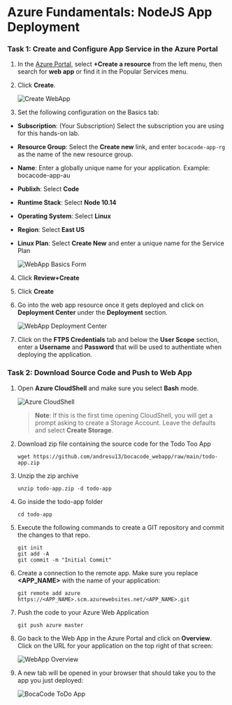 # Azure Fundamentals: NodeJS App Deployment

### Task 1: Create and Configure App Service in the Azure Portal

1. In the [Azure Portal](https://portal.azure.com/), select **+Create a resource** from the left menu, then search for **web app** or find it in the Popular Services menu.

2. Click **Create**.

    ![Create WebApp](images/create_webapp.png)

3. Set the following configuration on the Basics tab:

- **Subscription**: (Your Subscription) Select the subscription you are using for this hands-on lab.
- **Resource Group**: Select the **Create new** link, and enter `bocacode-app-rg` as the name of the new resource group.
- **Name**: Enter a globally unique name for your application. Example: bocacode-app-au
- **Publixh**: Select **Code**
- **Runtime Stack**: Select **Node 10.14**
- **Operating System**: Select **Linux**
- **Region**: Select **East US**
- **Linux Plan**: Select **Create New** and enter a unique name for the Service Plan

    ![WebApp Basics Form](images/webapp_form.png)

4. Click **Review+Create**

5. Click **Create**

6. Go into the web app resource once it gets deployed and click on **Deployment Center** under the **Deployment** section.

    ![WebApp Deployment Center](images/webapp_deploymentcenter.png)

7. Click on the **FTPS Credentials** tab and below the **User Scope** section, enter a **Username** and **Password** that will be used to authentiate when deploying the application.

### Task 2: Download Source Code and Push to Web App

1. Open **Azure CloudShell** and make sure you select **Bash** mode.

    ![Azure CloudShell](images/cloudshell.png)

   >**Note**: If this is the first time opening CloudShell, you will get a prompt asking to create a Storage Account. Leave the defaults and select **Create Storage**.

2. Download zip file containing the source code for the Todo Too App

    `wget https://github.com/andresu13/bocacode_webapp/raw/main/todo-app.zip`

3. Unzip the zip archive

    `unzip todo-app.zip -d todo-app`

4. Go inside the todo-app folder

    `cd todo-app`

5. Execute the following commands to create a GIT repository and commit the changes to that repo.
    ```
    git init
    git add -A
    git commit -m "Initial Commit"
    ```

6. Create a connection to the remote app. Make sure you replace **<APP_NAME>** with the name of your application:

    `git remote add azure https://<APP_NAME>.scm.azurewebsites.net/<APP_NAME>.git`

7. Push the code to your Azure Web Application
    
    `git push azure master`

8. Go back to the Web App in the Azure Portal and click on **Overview**. Click on the URL for your application on the top right of that screen:

    ![WebApp Overview](images/webapp_url.png)

9. A new tab will be opened in your browser that should take you to the app you just deployed:

    ![BocaCode ToDo App](images/bocacode-app.png)


